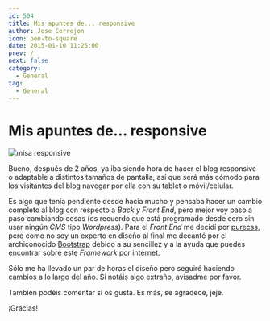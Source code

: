 ```yaml
---
id: 504
title: Mis apuntes de... responsive
author: Jose Cerrejon
icon: pen-to-square
date: 2015-01-10 11:25:00
prev: /
next: false
category:
  - General
tag:
  - General
---
```


# Mis apuntes de... responsive

![misa responsive](/images/2015/01/misa_responsive.jpg)

Bueno, después de 2 años, ya iba siendo hora de hacer el blog responsive o adaptable a distintos tamaños de pantalla, así que será más cómodo para los visitantes del blog navegar por ella con su tablet o móvil/celular.

Es algo que tenía pendiente desde hacía mucho y pensaba hacer un cambio completo al blog con respecto a *Back y Front End*, pero mejor voy paso a paso cambiando cosas (os recuerdo que está programado desde cero sin usar ningún *CMS* tipo *Wordpress*). Para el *Front End* me decidí por [purecss](http://purecss.io/), pero como no soy un experto en diseño al final me decanté por el archiconocido [Bootstrap](http://getbootstrap.com/) debido a su sencillez y a la ayuda que puedes encontrar sobre este *Framework* por internet.

Sólo me ha llevado un par de horas el diseño pero seguiré haciendo cambios a lo largo del año. Si notáis algo extraño, avisadme por favor.

También podéis comentar si os gusta. Es más, se agradece, jeje.

¡Gracias!